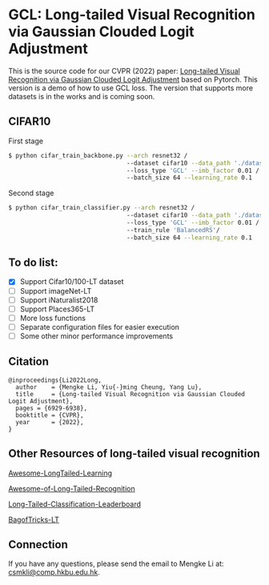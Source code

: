 # GCL: Long-tailed Visual Recognition via Gaussian Clouded Logit Adjustment
This is the source code for our CVPR (2022) paper: [Long-tailed Visual Recognition via Gaussian Clouded Logit Adjustment](https://openaccess.thecvf.com/content/CVPR2022/html/Li_Long-Tailed_Visual_Recognition_via_Gaussian_Clouded_Logit_Adjustment_CVPR_2022_paper.html) based on Pytorch. 
This version is a demo of how to use GCL loss. The version that supports more datasets is in the works and is coming soon.

## CIFAR10
First stage
```bash
$ python cifar_train_backbone.py --arch resnet32 /
                                 --dataset cifar10 --data_path './dataset/data_img' /
                                 --loss_type 'GCL' --imb_factor 0.01 /
                                 --batch_size 64 --learning_rate 0.1 
```
Second stage
```bash
$ python cifar_train_classifier.py --arch resnet32 /
                                 --dataset cifar10 --data_path './dataset/data_img' /
                                 --loss_type 'GCL' --imb_factor 0.01 /
                                 --train_rule 'BalancedRS'/
                                 --batch_size 64 --learning_rate 0.1 
```


## To do list:
- [x] Support Cifar10/100-LT dataset
- [ ] Support imageNet-LT
- [ ] Support iNaturalist2018
- [ ] Support Places365-LT
- [ ] More loss functions
- [ ] Separate configuration files for easier execution
- [ ] Some other minor performance improvements

<!---
## Erratum
In the original paper, Equation (13): the numerator and denominator are reversed. It should be $\rho_j= \frac{1-\beta_j^{n_j}}{1-\beta_j}$. Very sorry for the mistake.
-->

## Citation
```
@inproceedings{Li2022Long,
  author    = {Mengke Li, Yiu{-}ming Cheung, Yang Lu},
  title     = {Long-tailed Visual Recognition via Gaussian Clouded Logit Adjustment},
  pages = {6929-6938},
  booktitle = {CVPR},
  year      = {2022},
}
```

## Other Resources of long-tailed visual recognition
[Awesome-LongTailed-Learning](https://github.com/Vanint/Awesome-LongTailed-Learning)

[Awesome-of-Long-Tailed-Recognition](https://github.com/zwzhang121/Awesome-of-Long-Tailed-Recognition)

[Long-Tailed-Classification-Leaderboard](https://github.com/yanyanSann/Long-Tailed-Classification-Leaderboard)

[BagofTricks-LT](https://github.com/zhangyongshun/BagofTricks-LT)

## Connection
If you have any questions, please send the email to Mengke Li at: csmkli@comp.hkbu.edu.hk.

